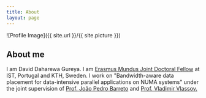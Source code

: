 ```yaml
---
title: About
layout: page
---
```

![Profile Image]({{ site.url }}/{{ site.picture }})

<h2>About me</h2></p>

I am David Daharewa Gureya. I am <a href="emjd-dc.eu">Erasmus Mundus Joint Doctoral Fellow</a> at IST, Portugal and KTH, Sweden. I work on "Bandwidth-aware data placement for data-intensive parallel applications on NUMA systems" under the joint supervision of <a href="http://www.gsd.inesc-id.pt/~jpbarreto/">Prof. João Pedro Barreto</a> and <a href="https://people.kth.se/~vladv/">Prof. Vladimir Vlassov.
